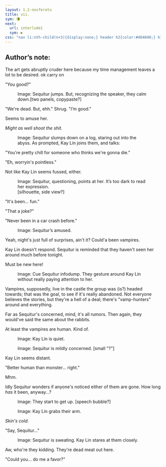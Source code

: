 ```yaml
---
layout: 1.2-nosferatu
title: vii.
sym: 🌘︎
next:
  url: interlude1
  sym: ▶
css: "nav li:nth-child(n+3){display:none;} header h2{color:#404040;} h1{display:none;} main,figcaption{text-align:center;} p,figcaption{max-width:425px;} i em{font-style:normal;} #an{text-align:left; color:#bfbfbf; max-width:400px; margin:0 auto 3em; background:#202020; padding:.5em} #an h2{border-bottom:1px solid; color:#808080; font-weight:normal; margin:0;} #an p{margin:.75em 1em .5em; font-size:.85em;}"
---
```

<div id="an"><h2 class="book">Author’s note:</h2>
<p>The art gets abruptly cruder here because my time management leaves a lot to be desired. ok carry on</p></div>

"You good?"

<figure><img src="https://via.placeholder.com/400x300.png" alt=""/><img src="https://via.placeholder.com/400x300.png" alt=""/>
<figcaption><span class="block"><span class="x">Image: </span>Sequitur jumps.</span> <span class="block">But, recognizing the speaker, they calm down.</span>[two panels, copypaste?]</figcaption></figure>

"We're dead. But, ehh." Shrug. "<span class="x">I</span>’m good."

Seems to amuse her.

<i>Might as well shoot the shit.</i>

<figure><img src="https://via.placeholder.com/600x300.png" alt=""/><br/>
<img src="https://via.placeholder.com/600x300.png" alt=""/>
<figcaption><span class="x">Image: </span>Sequitur slumps down on a log, staring out into the abyss. As prompted, Kay&nbsp;Lin joins them, and talks:</figcaption></figure>

"You're pretty chill for someone who thinks we're gonna die."

"Eh, worryin's pointless."

Not like Kay Lin seems fussed, either.

<figure><img src="https://via.placeholder.com/400x300.png" alt=""/>
<figcaption><span class="x">Image: </span><span class="block">Sequitur, questioning, points at her.</span> <span class="block">It’s too dark to read her expression.</span> <br/>[silhouette, side view?]</figcaption></figure>

"It's been... fun."

"That a joke?"

"Never been in a car crash before."

<figure><img src="https://via.placeholder.com/400x300.png" alt=""/>
<figcaption><span class="x">Image: </span>Sequitur’s amused.</figcaption></figure>

Yeah, night's just full of surprises, ain't it? Could'a been vampires.

Kay Lin doesn't respond. Sequitur is reminded that they haven't seen her around much before tonight.

Must be new here!

<figure><img src="https://via.placeholder.com/400x300.png" alt=""/>
<figcaption><span class="x">Image: </span>Cue Sequitur infodump. They gesture around Kay&nbsp;Lin without really paying attention to her.</figcaption></figure>

Vampires, supposedly, live in the castle the group was (is?) headed towards; that was the goal, to see if it's really abandoned. Not everyone believes the stories, but they're a hell of a deal; there's "vamp-hunters" around and everything.

Far as Sequitur's concerned, mind, it's all rumors. Then again, they would've said the same about the rabbits.

At least the vampires are human. Kind of.

<figure><img src="https://via.placeholder.com/400x300.png" alt=""/>
<figcaption><span class="x">Image: </span>Kay Lin is quiet.</figcaption></figure>

<figure><img src="https://via.placeholder.com/400x300.png" alt=""/>
<figcaption><span class="x">Image: </span>Sequitur is mildly concerned. [small "?"]</figcaption></figure>

Kay Lin seems distant.

"Better human than monster... right."

Mhm.

Idly Sequitur wonders if anyone's noticed either of them are gone. How long *has* it been, anyway...?

<figure><img src="https://via.placeholder.com/400x150.png" alt=""/>
<figcaption><span class="x">Image: </span>They start to get up. [speech bubble?]</figcaption></figure>

<figure><img src="https://via.placeholder.com/400x250.png" alt=""/>
<figcaption><span class="x">Image: </span>Kay Lin grabs their arm.</figcaption></figure>

<i>Skin's cold.</i>

"Say, Sequitur..."

<figure><img src="https://via.placeholder.com/800x300.png" alt=""/>
<figcaption><span class="x">Image: </span>Sequitur is sweating. Kay Lin stares at them closely.</figcaption></figure>

Aw, who're they kidding. They're dead meat out here.

"Could you... do me a favor?"